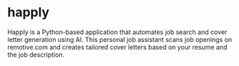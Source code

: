 # happly
Happly is a Python-based application that automates job search and cover letter generation using AI. This personal job assistant scans job openings on remotive.com and creates tailored cover letters based on your resume and the job description.

